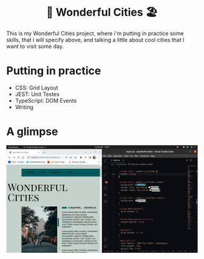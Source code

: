 <h1 align="center">🌆 Wonderful Cities 🏖️</h1>

  This is my Wonderful Cities project, where i'm putting in practice some skills, that i will specify above, and talking a little about cool cities that I want to visit some day.

<h1>Putting in practice</h1>

- CSS: Grid Layout
- JEST: Unit Testes
- TypeScript: DOM Events
- Writing

<h1>A glimpse</h1>

![Example](assets/example.png)